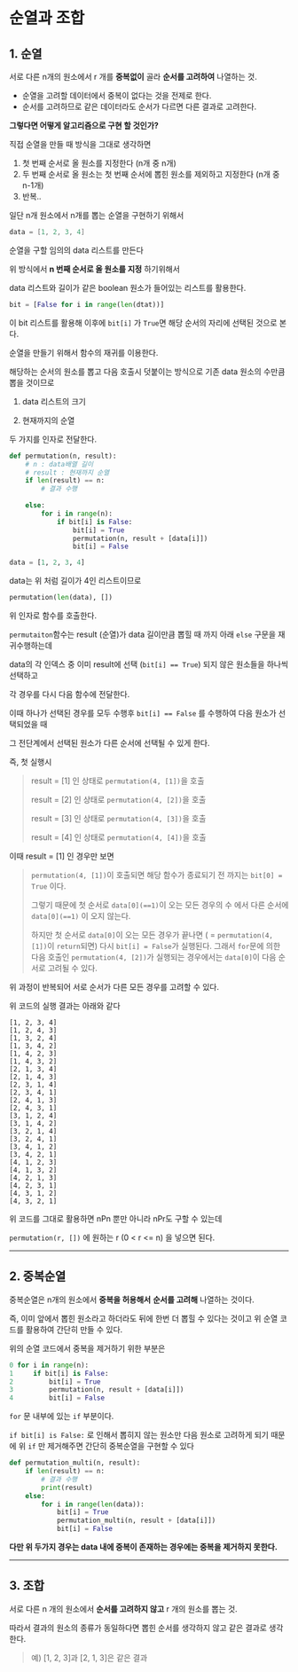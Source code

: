 # 순열과 조합

## 1. 순열

서로 다른 n개의 원소에서 r 개를 **중복없이** 골라 **순서를 고려하여** 나열하는 것.

- 순열을 고려할 데이터에서 중복이 없다는 것을 전제로 한다.
- 순서를 고려하므로 같은 데이터라도 순서가 다르면 다른 결과로 고려한다.



**그렇다면 어떻게 알고리즘으로 구현 할 것인가?**

직접 순열을 만들 때 방식을 그대로 생각하면

1.  첫 번째 순서로 올 원소를 지정한다 (n개 중 n개)
2.  두 번째 순서로 올 원소는 첫 번째 순서에 뽑힌 원소를 제외하고 지정한다 (n개 중 n-1개)
3.  반복..



일단 n개 원소에서 n개를 뽑는 순열을 구현하기 위해서

```d
data = [1, 2, 3, 4]
```

순열을 구할 임의의 data 리스트를 만든다



위 방식에서 **n 번째 순서로 올 원소를 지정** 하기위해서 

data 리스트와 길이가 같은 boolean 원소가 들어있는 리스트를 활용한다.

```python
bit = [False for i in range(len(dtat))]
```

이 bit 리스트를 활용해 이후에 `bit[i]` 가 `True`면 해당 순서의 자리에 선택된 것으로 본다.



순열을 만들기 위해서 함수의 재귀를 이용한다.

해당하는 순서의 원소를 뽑고 다음 호출시 덧붙이는 방식으로 기존 data 원소의 수만큼 뽑을 것이므로 

1. data 리스트의 크기

2. 현재까지의 순열

두 가지를 인자로 전달한다.

```python
def permutation(n, result):
    # n : data배열 길이
    # result : 현재까지 순열
    if len(result) == n:
        # 결과 수행
        
    else:
        for i in range(n):
            if bit[i] is False:
                bit[i] = True
                permutation(n, result + [data[i]])
                bit[i] = False
```

```python
data = [1, 2, 3, 4]
```

data는 위 처럼 길이가 4인 리스트이므로

``` python
permutation(len(data), [])
```

위 인자로 함수를 호출한다.



`permutaiton`함수는 result (순열)가 data 길이만큼 뽑힐 때 까지 아래 `else` 구문을 재귀수행하는데

data의 각 인덱스 중 이미 result에 선택 (`bit[i] == True`) 되지 않은 원소들을 하나씩 선택하고

각 경우를 다시 다음 함수에 전달한다. 

이때 하나가 선택된 경우를 모두 수행후 `bit[i] == False` 를 수행하여 다음 원소가 선택되었을 때

그 전단계에서 선택된 원소가 다른 순서에 선택될 수 있게 한다.

즉, 첫 실행시

> result = [1] 인 상태로 `permutation(4, [1])`을 호출
>
> result = [2] 인 상태로 `permutation(4, [2])`을 호출
>
> result = [3] 인 상태로 `permutation(4, [3])`을 호출
>
> result = [4] 인 상태로 `permutation(4, [4])`을 호출



이때 result = [1] 인 경우만 보면

> `permutation(4, [1])`이 호출되면 해당 함수가 종료되기 전 까지는 `bit[0] = True` 이다.
>
> 그렇기 때문에 첫 순서로 `data[0](==1)`이 오는 모든 경우의 수 에서 다른 순서에 `data[0](==1)` 이 오지 않는다.
>
> 하지만 첫 순서로 `data[0]`이 오는 모든 경우가 끝나면 ( = `permutation(4, [1])`이 `return`되면) 다시 `bit[i] = False`가 실행된다. 그래서 `for`문에 의한 다음 호출인 `permutation(4, [2])`가 실행되는 경우에서는 `data[0]`이 다음 순서로 고려될 수 있다.



위 과정이 반복되어 서로 순서가 다른 모든 경우를 고려할 수 있다.

위 코드의 실행 결과는 아래와 같다

```
[1, 2, 3, 4]
[1, 2, 4, 3]
[1, 3, 2, 4]
[1, 3, 4, 2]
[1, 4, 2, 3]
[1, 4, 3, 2]
[2, 1, 3, 4]
[2, 1, 4, 3]
[2, 3, 1, 4]
[2, 3, 4, 1]
[2, 4, 1, 3]
[2, 4, 3, 1]
[3, 1, 2, 4]
[3, 1, 4, 2]
[3, 2, 1, 4]
[3, 2, 4, 1]
[3, 4, 1, 2]
[3, 4, 2, 1]
[4, 1, 2, 3]
[4, 1, 3, 2]
[4, 2, 1, 3]
[4, 2, 3, 1]
[4, 3, 1, 2]
[4, 3, 2, 1]
```

위 코드를 그대로 활용하면 nPn 뿐만 아니라 nPr도 구할 수 있는데

`permutation(r, [])` 에 원하는 r (0 < r <= n) 을 넣으면 된다.



---



## 2. 중복순열

중복순열은 n개의 원소에서 **중복을 허용해서**  **순서를 고려해** 나열하는 것이다.

즉, 이미 앞에서 뽑힌 원소라고 하더라도 뒤에 한번 더 뽑힐 수 있다는 것이고 위 순열 코드를 활용하여 간단히 만들 수 있다.



위의 순열 코드에서 중복을 제거하기 위한 부분은

```python
0 for i in range(n):
1     if bit[i] is False:
2         bit[i] = True
3         permutation(n, result + [data[i]])
4         bit[i] = False
```

`for` 문 내부에 있는 `if` 부분이다.

`if bit[i] is False:` 로 인해서 뽑히지 않는 원소만 다음 원소로 고려하게 되기 때문에 위 `if` 만 제거해주면 간단히 중복순열을 구현할 수 있다



```python
def permutation_multi(n, result):
    if len(result) == n:
        # 결과 수행
        print(result)
    else:
        for i in range(len(data)):
            bit[i] = True
            permutation_multi(n, result + [data[i]])
            bit[i] = False
```



**다만 위 두가지 경우는 data 내에 중복이 존재하는 경우에는 중복을 제거하지 못한다.**



---



## 3. 조합

서로 다른 n 개의 원소에서 **순서를 고려하지 않고** r 개의 원소를 뽑는 것.

따라서 결과의 원소의 종류가 동일하다면 뽑힌 순서를 생각하지 않고 같은 결과로 생각한다.

> 예) [1, 2, 3]과 [2, 1, 3]은 같은 결과







